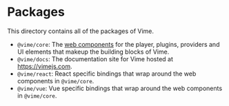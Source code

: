 # Packages

This directory contains all of the packages of Vime.

- `@vime/core`: The [web components](https://developer.mozilla.org/en-US/docs/Web/Web_Components) for the 
player, plugins, providers and UI elements that makeup the building blocks of Vime.
- `@vime/docs`: The documentation site for Vime hosted at https://vimejs.com.
- `@vime/react`: React specific bindings that wrap around the web components in `@vime/core`.
- `@vime/vue`: Vue specific bindings that wrap around the web components in `@vime/core`.
